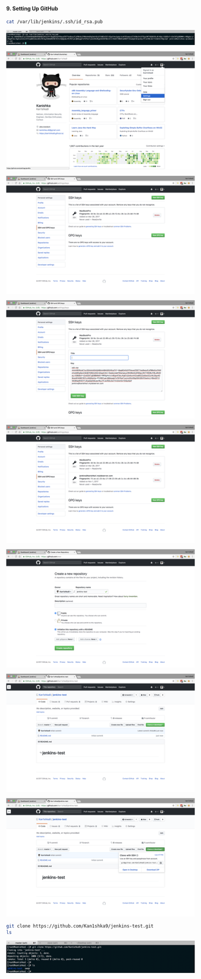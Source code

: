 #### 9. Setting Up GitHub

```sh
cat /var/lib/jenkins/.ssh/id_rsa.pub
```

![setup](images/9/1.png)

![setup](images/9/2.png)

![setup](images/9/3.png)

![setup](images/9/4.png)

![setup](images/9/5.png)

![setup](images/9/6.png)

![setup](images/9/7.png)

![setup](images/9/8.png)

```sh
git clone https://github.com/Kan1shka9/jenkins-test.git
ls
```

![setup](images/9/9.png)